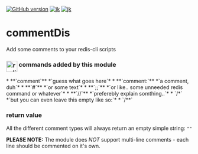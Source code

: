 [![GitHub version](https://img.shields.io/github/release/picotera/commentDis.svg?style=flat-square)](https://github.com/picotera/commentDis/releases/latest)
[![jk](https://img.shields.io/badge/reading_level-4th_grade-green.svg?style=flat-square)]()
[![jk](https://img.shields.io/badge/held_toghether_by-chewing_gum-C70039.svg?style=flat-square)]()

# commentDis
Add some comments to your redis-cli scripts


<h3> <img src="https://upload.wikimedia.org/wikipedia/en/6/6b/Redis_Logo.svg" alt="redis" height="30" align="top"/> commands added by this module</h3>
* **`comment`** *`guess what goes here`*
* **`comment:`** *`a comment, duh`*
* **`#`** *`or some text`*
* **`;;`** *`or like.. some unneeded redis command or whatever`*
* **`//`** *`preferebly explain somthing..`*
* `/*` *`but you can even leave this empty like so:`*
* `/**`

### return value
All the different comment types will always return an empty simple string: `""`


**PLEASE NOTE:** The module does *NOT* support multi-line comments - each line should be commented on it's own.
